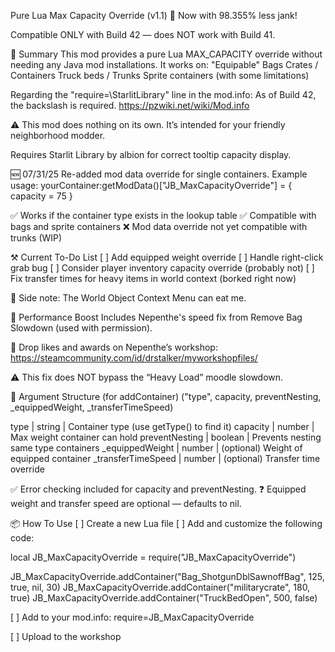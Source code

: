 Pure Lua Max Capacity Override (v1.1)
🚀 Now with 98.355% less jank!

Compatible ONLY with Build 42 — does NOT work with Build 41.

📝 Summary
This mod provides a pure Lua MAX_CAPACITY override without needing any Java mod installations. It works on:
"Equipable" Bags
Crates / Containers
Truck beds / Trunks
Sprite containers (with some limitations)

Regarding the "require=\StarlitLibrary" line in the mod.info: 
As of Build 42, the backslash is required.
https://pzwiki.net/wiki/Mod.info

⚠️ This mod does nothing on its own. It’s intended for your friendly neighborhood modder.

Requires Starlit Library by albion for correct tooltip capacity display.

🆕 07/31/25
Re-added mod data override for single containers. Example usage:
yourContainer:getModData()["JB_MaxCapacityOverride"] = { capacity = 75 }

✅ Works if the container type exists in the lookup table
✅ Compatible with bags and sprite containers
❌ Mod data override not yet compatible with trunks (WIP)

⚒️ Current To-Do List
[ ] Add equipped weight override
[ ] Handle right-click grab bug
[ ] Consider player inventory capacity override (probably not)
[ ] Fix transfer times for heavy items in world context (borked right now)

📌 Side note: The World Object Context Menu can eat me.

💨 Performance Boost
Includes Nepenthe's speed fix from Remove Bag Slowdown (used with permission).

💌 Drop likes and awards on Nepenthe’s workshop:
https://steamcommunity.com/id/drstalker/myworkshopfiles/

⚠️ This fix does NOT bypass the “Heavy Load” moodle slowdown.

🧪 Argument Structure (for addContainer)
("type", capacity, preventNesting, _equippedWeight, _transferTimeSpeed)

type | string | Container type (use getType() to find it)
capacity | number | Max weight container can hold
preventNesting | boolean | Prevents nesting same type containers
_equippedWeight | number | (optional) Weight of equipped container
_transferTimeSpeed | number | (optional) Transfer time override

✅ Error checking included for capacity and preventNesting.
❓ Equipped weight and transfer speed are optional — defaults to nil.

📦 How To Use
[ ] Create a new Lua file
[ ] Add and customize the following code:

local JB_MaxCapacityOverride = require("JB_MaxCapacityOverride")

JB_MaxCapacityOverride.addContainer("Bag_ShotgunDblSawnoffBag", 125, true, nil, 30)
JB_MaxCapacityOverride.addContainer("militarycrate", 180, true)
JB_MaxCapacityOverride.addContainer("TruckBedOpen", 500, false)

[ ] Add to your mod.info: require=JB_MaxCapacityOverride

[ ] Upload to the workshop
